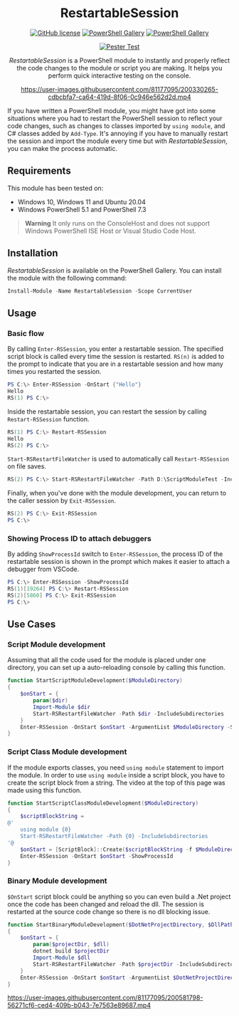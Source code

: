 <div align="center">

# RestartableSession

[![GitHub license](https://img.shields.io/github/license/mdgrs-mei/RestartableSession)](https://github.com/mdgrs-mei/RestartableSession/blob/main/LICENSE)
[![PowerShell Gallery](https://img.shields.io/powershellgallery/p/RestartableSession)](https://www.powershellgallery.com/packages/RestartableSession)
[![PowerShell Gallery](https://img.shields.io/powershellgallery/dt/RestartableSession)](https://www.powershellgallery.com/packages/RestartableSession)

[![Pester Test](https://github.com/mdgrs-mei/RestartableSession/actions/workflows/pester-test.yml/badge.svg)](https://github.com/mdgrs-mei/RestartableSession/actions/workflows/pester-test.yml)

*RestartableSession* is a PowerShell module to instantly and properly reflect the code changes to the module or script you are making. It helps you perform quick interactive testing on the console.

https://user-images.githubusercontent.com/81177095/200330265-cdbcbfa7-ca64-419d-8f06-0c946e562d2d.mp4

</div>

If you have written a PowerShell module, you might have got into some situations where you had to restart the PowerShell session to reflect your code changes, such as changes to classes imported by `using module`, and C# classes added by `Add-Type`. It's annoying if you have to manually restart the session and import the module every time but with *RestartableSession*, you can make the process automatic.

## Requirements

This module has been tested on:

- Windows 10, Windows 11 and Ubuntu 20.04
- Windows PowerShell 5.1 and PowerShell 7.3

> **Warning**
> It only runs on the ConsoleHost and does not support Windows PowerShell ISE Host or Visual Studio Code Host.

## Installation

*RestartableSession* is available on the PowerShell Gallery. You can install the module with the following command:

```powershell
Install-Module -Name RestartableSession -Scope CurrentUser
```

## Usage

### Basic flow

By calling `Enter-RSSession`, you enter a restartable session. The specified script block is called every time the session is restarted. `RS(n)` is added to the prompt to indicate that you are in a restartable session and how many times you restarted the session. 

```powershell
PS C:\> Enter-RSSession -OnStart {"Hello"}
Hello
RS(1) PS C:\> 
```

Inside the restartable session, you can restart the session by calling `Restart-RSSession` function.

```powershell
RS(1) PS C:\> Restart-RSSession
Hello
RS(2) PS C:\> 
```

`Start-RSRestartFileWatcher` is used to automatically call `Restart-RSSession` on file saves. 

```powershell
RS(2) PS C:\> Start-RSRestartFileWatcher -Path D:\ScriptModuleTest -IncludeSubdirectories
```

Finally, when you've done with the module development, you can return to the caller session by `Exit-RSSession`.

```powershell
RS(2) PS C:\> Exit-RSSession
PS C:\>
```

### Showing Process ID to attach debuggers

By adding `ShowProcessId` switch to `Enter-RSSession`, the process ID of the restartable session is shown in the prompt which makes it easier to attach a debugger from VSCode.

```powershell
PS C:\> Enter-RSSession -ShowProcessId
RS(1)[19264] PS C:\> Restart-RSSession
RS(2)[5860] PS C:\> Exit-RSSession
PS C:\>
```

## Use Cases

### Script Module development

Assuming that all the code used for the module is placed under one directory, you can set up a auto-reloading console by calling this function.

```powershell
function StartScriptModuleDevelopment($ModuleDirectory)
{
    $onStart = {
        param($dir)
        Import-Module $dir
        Start-RSRestartFileWatcher -Path $dir -IncludeSubdirectories
    }
    Enter-RSSession -OnStart $onStart -ArgumentList $ModuleDirectory -ShowProcessId
}
```

### Script Class Module development

If the module exports classes, you need `using module` statement to import the module. In order to use `using module` inside a script block, you have to create the script block from a string. The video at the top of this page was made using this function.

```powershell
function StartScriptClassModuleDevelopment($ModuleDirectory)
{
    $scriptBlockString = 
@'
    using module {0}
    Start-RSRestartFileWatcher -Path {0} -IncludeSubdirectories
'@
    $onStart = [ScriptBlock]::Create($scriptBlockString -f $ModuleDirectory)
    Enter-RSSession -OnStart $onStart -ShowProcessId
}
```

### Binary Module development

`$OnStart` script block could be anything so you can even build a .Net project once the code has been changed and reload the dll. The session is restarted at the source code change so there is no dll blocking issue.

```powershell
function StartBinaryModuleDevelopment($DotNetProjectDirectory, $DllPath)
{
    $onStart = {
        param($projectDir, $dll)
        dotnet build $projectDir
        Import-Module $dll
        Start-RSRestartFileWatcher -Path $projectDir -IncludeSubdirectories
    }
    Enter-RSSession -OnStart $onStart -ArgumentList $DotNetProjectDirectory, $DllPath -ShowProcessId
}
```

https://user-images.githubusercontent.com/81177095/200581798-56271cf6-ced4-409b-b043-7e7563e89687.mp4

